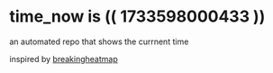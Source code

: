 # time_now is (( 1733598000433 ))

an automated repo that shows the currnent time

inspired by [breakingheatmap](https://github.com/breakingheatmap/breakingheatmap)